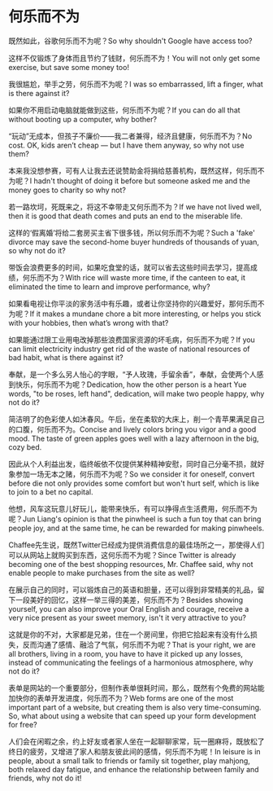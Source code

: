 # 何乐而不为

<p><span class="chinese">既然如此，谷歌何乐而不为呢？</span><span class="english">So why shouldn't Google have access too?</span></p>

<p><span class="chinese">这样不仅锻炼了身体而且节约了钱财，何乐而不为！</span><span class="english">You will not only get some exercise, but save some money too!</span></p>

<p><span class="chinese">我很尴尬，举手之劳，何乐而不为呢？</span><span class="english">I was so embarrassed, lift a finger, what is there against it?</span></p>

<p><span class="chinese">如果你不用启动电脑就能做到这些，何乐而不为呢？</span><span class="english">If you can do all that without booting up a computer, why bother?</span></p>

<p><span class="chinese">“玩动”无成本，但孩子不廉价——我二者兼得，经济且健康，何乐而不为？</span><span class="english">No cost. OK, kids aren’t cheap — but I have them anyway, so why not use them?</span></p>

<p><span class="chinese">本来我没想参赛，可有人让我去还说赞助金将捐给慈善机构，既然这样，何乐而不为呢？</span><span class="english">I hadn't thought of doing it before but someone asked me and the money goes to charity so why not?</span></p>

<p><span class="chinese">若一路坎坷，死既来之，将这不幸带走又何乐而不为？</span><span class="english">If we have not lived well, then it is good that death comes and puts an end to the miserable life.</span></p>

<p><span class="chinese">这样的‘假离婚’将给二套房买主省下很多钱，所以何乐而不为呢？</span><span class="english">Such a 'fake' divorce may save the second-home buyer hundreds of thousands of yuan, so why not do it?</span></p>

<p><span class="chinese">带饭会浪费更多的时间，如果吃食堂的话，就可以省去这些时间去学习，提高成绩，何乐而不为？</span><span class="english">With rice will waste more time, if the canteen to eat, it eliminated the time to learn and improve performance, why?</span></p>

<p><span class="chinese">如果看电视让你平淡的家务活中有乐趣，或者让你坚持你的兴趣爱好，那何乐而不为呢？</span><span class="english">If it makes a mundane chore a bit more interesting, or helps you stick with your hobbies, then what’s wrong with that?</span></p>

<p><span class="chinese">如果能通过限工业用电改掉那些浪费国家资源的坏毛病，何乐而不为呢？</span><span class="english">If you can limit electricity industry get rid of the waste of national resources of bad habit, what is there against it?</span></p>

<p><span class="chinese">奉献，是一个多么另人怡心的字眼，“予人玫瑰，手留余香”，奉献，会使两个人感到快乐，何乐而不为呢？</span><span class="english">Dedication, how the other person is a heart Yue words, "to be roses, left hand", dedication, will make two people happy, why not do it?</span></p>

<p><span class="chinese">简洁明了的色彩使人如沐春风。午后，坐在柔软的大床上，削一个青苹果满足自己的口腹，何乐而不为。</span><span class="english">Concise and lively colors bring you vigor and a good mood. The taste of green apples goes well with a lazy afternoon in the big, cozy bed.</span></p>

<p><span class="chinese">因此从个人利益出发，临终皈依不仅提供某种精神安慰，同时自己分毫不损，就好象参加一场无本之赌，何乐而不为呢？</span><span class="english">So we consider it for oneself, convert before die not only provides some comfort but won't hurt self, which is like to join to a bet no capital.</span></p>

<p><span class="chinese">他想，风车这玩意儿好玩儿，能带来快乐，有可以挣得点生活费用，何乐而不为呢？</span><span class="english">Jun Liang's opinion is that the pinwheel is such a fun toy that can bring people joy, and at the same time, he can be rewarded for making pinwheels.</span></p>

<p><span class="chinese">Chaffee先生说，既然Twitter已经成为提供消费信息的最佳场所之一，那使得人们可以从网站上就购买到东西，这何乐而不为呢？</span><span class="english">Since Twitter is already becoming one of the best shopping resources, Mr. Chaffee said, why not enable people to make purchases from the site as well?</span></p>

<p><span class="chinese">在展示自己的同时，可以锻炼自己的英语和胆量，还可以得到非常精美的礼品，留下一段美好的回忆，这样一举三得的美差，何乐而不为？</span><span class="english">Besides showing yourself, you can also improve your Oral English and courage, receive a very nice present as your sweet memory, isn't it very attractive to you?</span></p>

<p><span class="chinese">这就是你的不对，大家都是兄弟，住在一个房间里，你把它拾起来有没有什么损失，反而沟通了感情、融洽了气氛，何乐而不为呢？</span><span class="english">That is your right, we are all brothers, living in a room, you have to have it picked up any losses, instead of communicating the feelings of a harmonious atmosphere, why not do it?</span></p>

<p><span class="chinese">表单是网站的一个重要部分，但制作表单很耗时间，那么，既然有个免费的网站能加快你的表单开发进度，何乐而不为？</span><span class="english">Web forms are one of the most important part of a website, but creating them is also very time-consuming. So, what about using a website that can speed up your form development for free?</span></p>

<p><span class="chinese">人们会在闲暇之余，约上好友或者家人坐在一起聊聊家常，玩一圈麻将，既放松了终日的疲劳，又增进了家人和朋友彼此间的感情，何乐而不为呢！</span><span class="english">In leisure is in people, about a small talk to friends or family sit together, play mahjong, both relaxed day fatigue, and enhance the relationship between family and friends, why not do it!</span></p>

